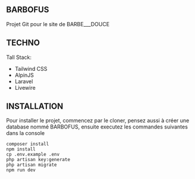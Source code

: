 ## BARBOFUS

Projet Git pour le site de BARBE\_\_\_DOUCE

## TECHNO

Tall Stack:

-   Tailwind CSS
-   AlpinJS
-   Laravel
-   Livewire

## INSTALLATION

Pour installer le projet, commencez par le cloner, pensez aussi à créer une database nommé BARBOFUS, ensuite executez les commandes suivantes dans la console

```
composer install
npm install
cp .env.example .env
php artisan key:generate
php artisan migrate
npm run dev
```
